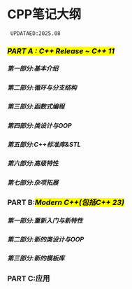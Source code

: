 # CPP笔记大纲

`` UPDATAED:2025.08``

### *<mark> PART A : C++ Release ~ C++ 11</mark>*

##### 第一部分:基本介绍

##### 第二部分:循环与分支结构

##### 第三部分:函数式编程

##### 第四部分:类设计与OOP

##### 第五部分:C++标准库&STL

##### 第六部分:高级特性

##### 第七部分:杂项拓展

### PART B:*<mark>Modern C++(包括C++ 23)</mark>*

##### 第一部分:重新入门与新特性

##### 第二部分:新的类设计与OOP

##### 第三部分:新的模板库

### PART C:应用